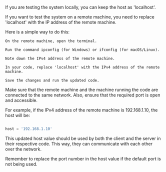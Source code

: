 If you are testing the system locally, you can keep the host as 'localhost'.

If you want to test the system on a remote machine, you need to replace 'localhost' with the IP address of the remote machine.

Here is a simple way to do this:

    On the remote machine, open the terminal.

    Run the command ipconfig (for Windows) or ifconfig (for macOS/Linux).

    Note down the IPv4 address of the remote machine.

    In your code, replace 'localhost' with the IPv4 address of the remote machine.

    Save the changes and run the updated code.

Make sure that the remote machine and the machine running the code are connected to the same network. Also, ensure that the required port is open and accessible.

For example, if the IPv4 address of the remote machine is 192.168.1.10, the host will be:

```python

host = '192.168.1.10'
```
This updated host value should be used by both the client and the server in their respective code. This way, they can communicate with each other over the network.

Remember to replace the port number in the host value if the default port is not being used.
